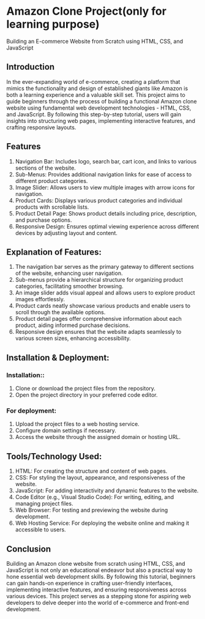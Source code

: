 # Amazon Clone Project(only for learning purpose)
 Building an E-commerce Website from Scratch using HTML, CSS, and JavaScript

## Introduction
In the ever-expanding world of e-commerce, creating a platform that mimics the functionality and design of established giants like Amazon is both a learning experience and a valuable skill set. This project aims to guide beginners through the process of building a functional Amazon clone website using fundamental web development technologies - HTML, CSS, and JavaScript. By following this step-by-step tutorial, users will gain insights into structuring web pages, implementing interactive features, and crafting responsive layouts.

## Features
1. Navigation Bar: Includes logo, search bar, cart icon, and links to various sections of the website.
2. Sub-Menus: Provides additional navigation links for ease of access to different product categories.
3. Image Slider: Allows users to view multiple images with arrow icons for navigation.
4. Product Cards: Displays various product categories and individual products with scrollable lists.
5. Product Detail Page: Shows product details including price, description, and purchase options.
6. Responsive Design: Ensures optimal viewing experience across different devices by adjusting layout and content.

## Explanation of Features:

1. The navigation bar serves as the primary gateway to different sections of the website, enhancing user navigation.
2. Sub-menus provide a hierarchical structure for organizing product categories, facilitating smoother browsing.
3. An image slider adds visual appeal and allows users to explore product images effortlessly.
4. Product cards neatly showcase various products and enable users to scroll through the available options.
5. Product detail pages offer comprehensive information about each product, aiding informed purchase decisions.
6. Responsive design ensures that the website adapts seamlessly to various screen sizes, enhancing accessibility.

## Installation & Deployment:
### Installation::

1. Clone or download the project files from the repository.
2. Open the project directory in your preferred code editor.
   
### For deployment:

1. Upload the project files to a web hosting service.
2. Configure domain settings if necessary.
3. Access the website through the assigned domain or hosting URL.

## Tools/Technology Used:

1. HTML: For creating the structure and content of web pages.
2. CSS: For styling the layout, appearance, and responsiveness of the website.
3. JavaScript: For adding interactivity and dynamic features to the website.
4. Code Editor (e.g., Visual Studio Code): For writing, editing, and managing project files.
5. Web Browser: For testing and previewing the website during development.
6. Web Hosting Service: For deploying the website online and making it accessible to users.

## Conclusion

Building an Amazon clone website from scratch using HTML, CSS, and JavaScript is not only an educational endeavor but also a practical way to hone essential web development skills. By following this tutorial, beginners can gain hands-on experience in crafting user-friendly interfaces, implementing interactive features, and ensuring responsiveness across various devices. This project serves as a stepping stone for aspiring web developers to delve deeper into the world of e-commerce and front-end development.
